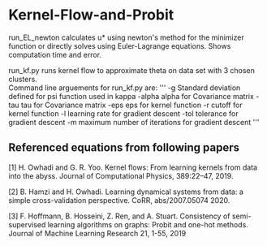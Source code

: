 # Kernel-Flow-and-Probit

run_EL_newton calculates u* using newton's method for the minimizer function or directly solves using Euler-Lagrange equations. Shows computation time and error.

run_kf.py runs kernel flow to approximate theta on data set with 3 chosen clusters.  
Command line arguements for run_kf.py are:
'''
    -g        Standard deviation defined for psi function used in kappa
    -alpha    alpha for Covariance matrix
    -tau      tau for Covariance matrix
    -eps      eps for kernel function
    -r        cutoff for kernel function
    -l        learning rate for gradient descent
    -tol      tolerance for gradient descent
    -m        maximum number of iterations for gradient descent
'''
## Referenced equations from following papers

[1] H. Owhadi and G. R. Yoo. Kernel flows: From learning kernels from data into the abyss. Journal of Computational Physics, 389:22–47, 2019.

[2] B. Hamzi and H. Owhadi. Learning dynamical systems from data: a simple cross-validation perspective. CoRR, abs/2007.05074 2020.

[3] F. Hoffmann, B. Hosseini, Z. Ren, and A. Stuart. Consistency of semi-supervised learning algorithms on graphs: Probit and one-hot methods. Journal of Machine Learning Research 21, 1-55, 2019
